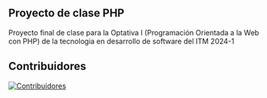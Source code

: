 ## Proyecto de clase PHP

Proyecto final de clase para la Optativa I (Programación Orientada a la Web con PHP) de la tecnologia en desarrollo de software del ITM 2024-1

## Contribuidores

[![Contribuidores](https://contrib.rocks/image?repo=mcasbutton/proyectoindicadores1)](https://github.com/mcasbutton/proyectoindicadores1)
